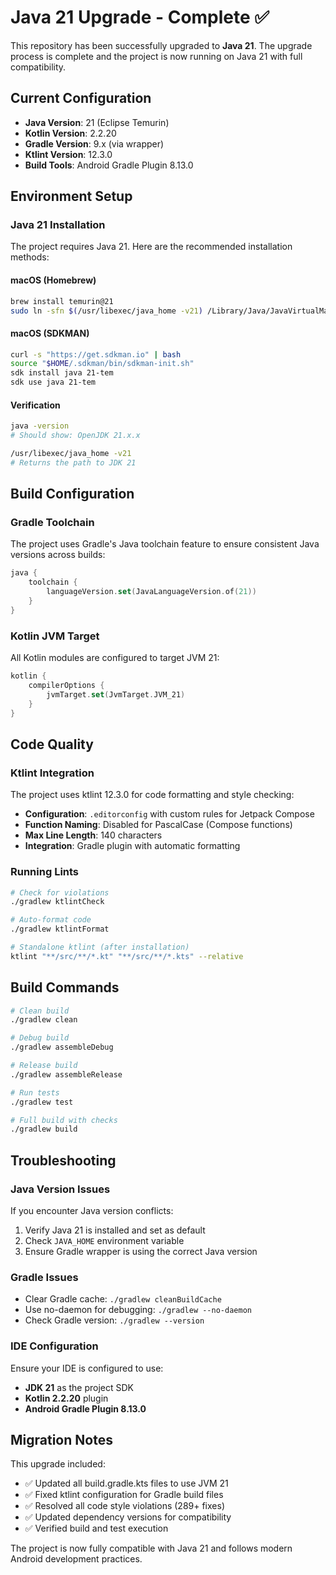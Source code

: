 # Java 21 Upgrade - Complete ✅

This repository has been successfully upgraded to **Java 21**. The upgrade process is complete and the project is now running on Java 21 with full compatibility.

## Current Configuration

- **Java Version**: 21 (Eclipse Temurin)
- **Kotlin Version**: 2.2.20
- **Gradle Version**: 9.x (via wrapper)
- **Ktlint Version**: 12.3.0
- **Build Tools**: Android Gradle Plugin 8.13.0

## Environment Setup

### Java 21 Installation

The project requires Java 21. Here are the recommended installation methods:

#### macOS (Homebrew)
```bash
brew install temurin@21
sudo ln -sfn $(/usr/libexec/java_home -v21) /Library/Java/JavaVirtualMachines/temurin-21.jdk
```

#### macOS (SDKMAN)
```bash
curl -s "https://get.sdkman.io" | bash
source "$HOME/.sdkman/bin/sdkman-init.sh"
sdk install java 21-tem
sdk use java 21-tem
```

#### Verification
```bash
java -version
# Should show: OpenJDK 21.x.x

/usr/libexec/java_home -v21
# Returns the path to JDK 21
```

## Build Configuration

### Gradle Toolchain
The project uses Gradle's Java toolchain feature to ensure consistent Java versions across builds:

```kotlin
java {
    toolchain {
        languageVersion.set(JavaLanguageVersion.of(21))
    }
}
```

### Kotlin JVM Target
All Kotlin modules are configured to target JVM 21:

```kotlin
kotlin {
    compilerOptions {
        jvmTarget.set(JvmTarget.JVM_21)
    }
}
```

## Code Quality

### Ktlint Integration
The project uses ktlint 12.3.0 for code formatting and style checking:

- **Configuration**: `.editorconfig` with custom rules for Jetpack Compose
- **Function Naming**: Disabled for PascalCase (Compose functions)
- **Max Line Length**: 140 characters
- **Integration**: Gradle plugin with automatic formatting

### Running Lints
```bash
# Check for violations
./gradlew ktlintCheck

# Auto-format code
./gradlew ktlintFormat

# Standalone ktlint (after installation)
ktlint "**/src/**/*.kt" "**/src/**/*.kts" --relative
```

## Build Commands

```bash
# Clean build
./gradlew clean

# Debug build
./gradlew assembleDebug

# Release build
./gradlew assembleRelease

# Run tests
./gradlew test

# Full build with checks
./gradlew build
```

## Troubleshooting

### Java Version Issues
If you encounter Java version conflicts:

1. Verify Java 21 is installed and set as default
2. Check `JAVA_HOME` environment variable
3. Ensure Gradle wrapper is using the correct Java version

### Gradle Issues
- Clear Gradle cache: `./gradlew cleanBuildCache`
- Use no-daemon for debugging: `./gradlew --no-daemon`
- Check Gradle version: `./gradlew --version`

### IDE Configuration
Ensure your IDE is configured to use:
- **JDK 21** as the project SDK
- **Kotlin 2.2.20** plugin
- **Android Gradle Plugin 8.13.0**

## Migration Notes

This upgrade included:
- ✅ Updated all build.gradle.kts files to use JVM 21
- ✅ Fixed ktlint configuration for Gradle build files
- ✅ Resolved all code style violations (289+ fixes)
- ✅ Updated dependency versions for compatibility
- ✅ Verified build and test execution

The project is now fully compatible with Java 21 and follows modern Android development practices.


